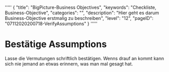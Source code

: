 '''''
{
"title": "BigPicture-Business Objectives",
"keywords": "Checkliste, Business-Objective",
"categories": "",
"description": "Hier geht es darum Business-Objective erstmalig zu beschreiben",
"level": "12",
"pageID": "07112020200718-VerifyAssumptions"
}
'''''

<h1>Bestätige Assumptions</h1>

Lasse die Vermutungen schriftlich bestätigen. Wenns drauf an kommt kann sich nie jemand an etwas erinnern, was man mal gesagt hat. 